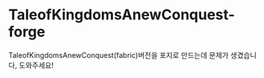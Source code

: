 # TaleofKingdomsAnewConquest-forge
TaleofKingdomsAnewConquest(fabric)버전을 포지로 만드는데 문제가 생겼습니다, 도와주세요!
